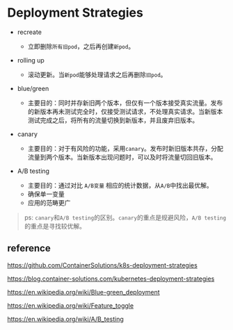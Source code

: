 # Deployment Strategies

- recreate
  - 立即删除`所有旧pod`，之后再创建`新pod`。

- rolling up
  - 滚动更新。当`新pod`能够处理请求之后再删除`旧pod`。

- blue/green
  - 主要目的：同时并存新旧两个版本，但仅有一个版本接受真实流量。发布的新版本再未测试完全时，仅接受测试请求，不处理真实请求。当新版本测试完成之后，将所有的流量切换到新版本，并且废弃旧版本。

- canary
  - 主要目的：对于有风险的功能，采用`canary`。发布时新旧版本共存，分配流量到两个版本。当新版本出现问题时，可以及时将流量切回旧版本。

- A/B testing
  - 主要目的：通过对比 `A/B变量` 相应的统计数据，从`A/B`中找出最优解。
  - 确保单一变量
  - 应用的范畴更广

> ps: `canary`和`A/B testing`的区别。`canary`的重点是规避风险，`A/B testing`的重点是寻找较优解。

## reference

https://github.com/ContainerSolutions/k8s-deployment-strategies

https://blog.container-solutions.com/kubernetes-deployment-strategies

https://en.wikipedia.org/wiki/Blue-green_deployment

https://en.wikipedia.org/wiki/Feature_toggle

https://en.wikipedia.org/wiki/A/B_testing